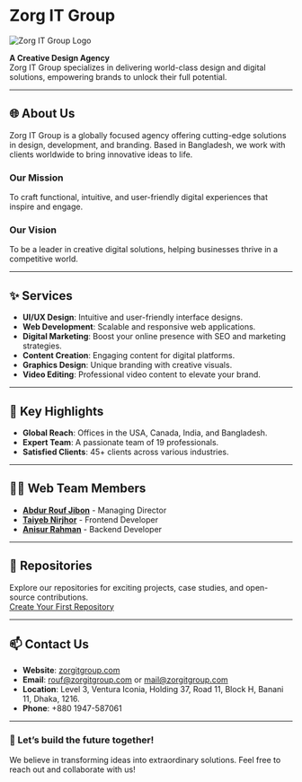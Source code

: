 # Zorg IT Group

![Zorg IT Group Logo](https://i.ibb.co.com/8PkD7CS/open-graph-img.png) <!-- Replace with your logo URL -->

**A Creative Design Agency**  
Zorg IT Group specializes in delivering world-class design and digital solutions, empowering brands to unlock their full potential.

---

## 🌐 About Us

Zorg IT Group is a globally focused agency offering cutting-edge solutions in design, development, and branding. Based in Bangladesh, we work with clients worldwide to bring innovative ideas to life.

### **Our Mission**  
To craft functional, intuitive, and user-friendly digital experiences that inspire and engage.

### **Our Vision**  
To be a leader in creative digital solutions, helping businesses thrive in a competitive world.

---

## ✨ Services

- **UI/UX Design**: Intuitive and user-friendly interface designs.
- **Web Development**: Scalable and responsive web applications.
- **Digital Marketing**: Boost your online presence with SEO and marketing strategies.
- **Content Creation**: Engaging content for digital platforms.
- **Graphics Design**: Unique branding with creative visuals.
- **Video Editing**: Professional video content to elevate your brand.

---

## 🌟 Key Highlights

- **Global Reach**: Offices in the USA, Canada, India, and Bangladesh.
- **Expert Team**: A passionate team of 19 professionals.
- **Satisfied Clients**: 45+ clients across various industries.

---

## 👩‍💻 Web Team Members

- **[Abdur Rouf Jibon](#)** - Managing Director
- **[Taiyeb Nirjhor](#)** - Frontend Developer
- **[Anisur Rahman](#)** - Backend Developer

---

## 📂 Repositories

Explore our repositories for exciting projects, case studies, and open-source contributions.  
[Create Your First Repository](https://github.com/organizations/Zorg-IT-Group-Official/repositories/new)

---

## 📫 Contact Us

- **Website**: [zorgitgroup.com](https://www.zorgitgroup.com)
- **Email**:  [rouf@zorgitgroup.com](mailto:rouf@zorgitgroup.com) or [mail@zorgitgroup.com](mailto:mail@zorgitgroup.com) 
- **Location**:  Level 3, Ventura Iconia, Holding 37, Road 11, Block H, Banani 11, Dhaka, 1216. 
- **Phone**: +880 1947-587061

---

### 🚀 Let’s build the future together!
We believe in transforming ideas into extraordinary solutions. Feel free to reach out and collaborate with us!

